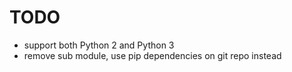 TODO
====

* support both Python 2 and Python 3
* remove sub module, use pip dependencies on git repo instead

